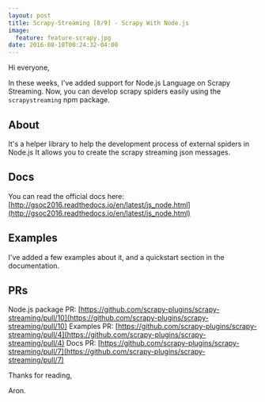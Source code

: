 ```yaml
---
layout: post
title: Scrapy-Streaming [8/9] - Scrapy With Node.js
image:
  feature: feature-scrapy.jpg
date: 2016-08-18T00:24:32-04:00
---
```



Hi everyone,

In these weeks, I've added support for Node.js Language on Scrapy Streaming. Now, you can develop scrapy spiders easily
using the ``scrapystreaming`` npm package.

## About

It's a helper library to help the development process of external spiders in Node.js It allows you to create the scrapy streaming json messages.


## Docs

You can read the official docs here: [http://gsoc2016.readthedocs.io/en/latest/js_node.html](http://gsoc2016.readthedocs.io/en/latest/js_node.html)

## Examples

I've added a few examples about it, and a quickstart section in the documentation.

## PRs

Node.js package PR: [https://github.com/scrapy-plugins/scrapy-streaming/pull/10](https://github.com/scrapy-plugins/scrapy-streaming/pull/10)
Examples PR: [https://github.com/scrapy-plugins/scrapy-streaming/pull/4](https://github.com/scrapy-plugins/scrapy-streaming/pull/4)
Docs PR: [https://github.com/scrapy-plugins/scrapy-streaming/pull/7](https://github.com/scrapy-plugins/scrapy-streaming/pull/7)

Thanks for reading,

Aron.
